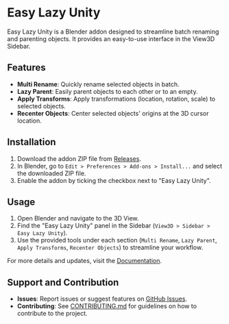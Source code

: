 # Easy Lazy Unity

Easy Lazy Unity is a Blender addon designed to streamline batch renaming and parenting objects. It provides an easy-to-use interface in the View3D Sidebar.

## Features
- **Multi Rename**: Quickly rename selected objects in batch.
- **Lazy Parent**: Easily parent objects to each other or to an empty.
- **Apply Transforms**: Apply transformations (location, rotation, scale) to selected objects.
- **Recenter Objects**: Center selected objects' origins at the 3D cursor location.

## Installation
1. Download the addon ZIP file from [Releases](https://github.com/Mo3DArtist/easy-lazy/releases).
2. In Blender, go to `Edit > Preferences > Add-ons > Install...` and select the downloaded ZIP file.
3. Enable the addon by ticking the checkbox next to "Easy Lazy Unity".

## Usage
1. Open Blender and navigate to the 3D View.
2. Find the "Easy Lazy Unity" panel in the Sidebar (`View3D > Sidebar > Easy Lazy Unity`).
3. Use the provided tools under each section (`Multi Rename`, `Lazy Parent`, `Apply Transforms`, `Recenter Objects`) to streamline your workflow.

For more details and updates, visit the [Documentation](https://github.com/Mo3DArtist/easy-lazy).

## Support and Contribution
- **Issues**: Report issues or suggest features on [GitHub Issues](https://github.com/Mo3DArtist/easy-lazy/issues).
- **Contributing**: See [CONTRIBUTING.md](CONTRIBUTING.md) for guidelines on how to contribute to the project.
